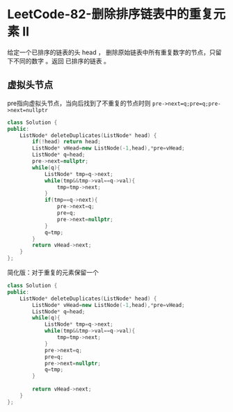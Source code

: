 # LeetCode-82-删除排序链表中的重复元素 II

给定一个已排序的链表的头 head ， 删除原始链表中所有重复数字的节点，只留下不同的数字 。返回 已排序的链表 。

## 虚拟头节点

pre指向虚拟头节点，当向后找到了不重复的节点时则 `pre->next=q;pre=q;pre->next=nullptr`

```C++
class Solution {
public:
    ListNode* deleteDuplicates(ListNode* head) {
        if(!head) return head;
        ListNode* vHead=new ListNode(-1,head),*pre=vHead;
        ListNode* q=head;
        pre->next=nullptr;
        while(q){
            ListNode* tmp=q->next;
            while(tmp&&tmp->val==q->val){
                tmp=tmp->next;
            }
            if(tmp==q->next){
                pre->next=q;
                pre=q;
                pre->next=nullptr;
            }
            q=tmp;
        }
        return vHead->next;
    }
};
```

简化版：对于重复的元素保留一个

```C++
class Solution {
public:
    ListNode* deleteDuplicates(ListNode* head) {
        ListNode* vHead=new ListNode(-1,head),*pre=vHead;
        ListNode* q=head;
        while(q){
            ListNode* tmp=q->next;
            while(tmp&&tmp->val==q->val){
                tmp=tmp->next;
            }
            pre->next=q;
            pre=q;
            pre->next=nullptr;
            q=tmp;
        }
        
        return vHead->next;
    }
};
```
